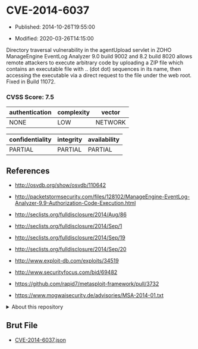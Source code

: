 # CVE-2014-6037

- Published: 2014-10-26T19:55:00

- Modified: 2020-03-26T14:15:00

Directory traversal vulnerability in the agentUpload servlet in ZOHO ManageEngine EventLog Analyzer 9.0 build 9002 and 8.2 build 8020 allows remote attackers to execute arbitrary code by uploading a ZIP file which contains an executable file with .. (dot dot) sequences in its name, then accessing the executable via a direct request to the file under the web root. Fixed in Build 11072.

### CVSS Score: **7.5**

| authentication | complexity | vector |
| --- | --- | --- |
| NONE | LOW | NETWORK |

| confidentiality | integrity | availability |
| --- | --- | --- |
| PARTIAL | PARTIAL | PARTIAL |

## References

* http://osvdb.org/show/osvdb/110642

* http://packetstormsecurity.com/files/128102/ManageEngine-EventLog-Analyzer-9.9-Authorization-Code-Execution.html

* http://seclists.org/fulldisclosure/2014/Aug/86

* http://seclists.org/fulldisclosure/2014/Sep/1

* http://seclists.org/fulldisclosure/2014/Sep/19

* http://seclists.org/fulldisclosure/2014/Sep/20

* http://www.exploit-db.com/exploits/34519

* http://www.securityfocus.com/bid/69482

* https://github.com/rapid7/metasploit-framework/pull/3732

* https://www.mogwaisecurity.de/advisories/MSA-2014-01.txt

<details>
<summary>About this repository</summary> 

  This repository is part of the project [Live Hack CVE](https://github.com/Live-Hack-CVE). Main website can be found [www.live-hack.org](https://www.live-hack.org) 
  
  Made by [Sn0wAlice](https://github.com/Sn0wAlice) for the people that care about security and need to have a feed of the latest CVEs. Hope you enjoy it, don't forget to star the repo and follow me on [Twitter](https://twitter.com/Sn0wAlice) and [Github](https://github.com/Sn0wAlice). And that is my [personnal website](https://www.alice-snow.me/)

  - [Home Page](https://github.com/Live-Hack-CVE)
  - [Framework](https://github.com/Live-Hack-CVE/cve-framework)
  - [CVE database](https://github.com/Live-Hack-CVE/full_database)
  - [Changelog](https://github.com/Live-Hack-CVE/Changelog)
</details>

## Brut File

* [CVE-2014-6037.json](https://raw.githubusercontent.com/Live-Hack-CVE/full_database/main/cves/2014/CVE-2014-6037.json)

